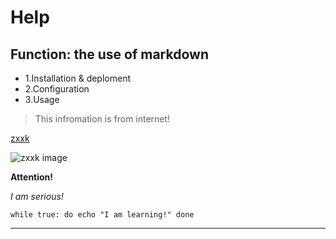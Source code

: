 # Help
## Function: the use of markdown
* 1.Installation & deploment
* 2.Configuration
* 3.Usage

> This infromation is from internet!

[zxxk]( http://www.zxxk.com/)

![zxxk image]( http://script.zxxk.com/flash/js160304.jpg)
 
**Attention!**

*I am serious!*
 
`while true:
	do echo "I am learning!"
done`

***
